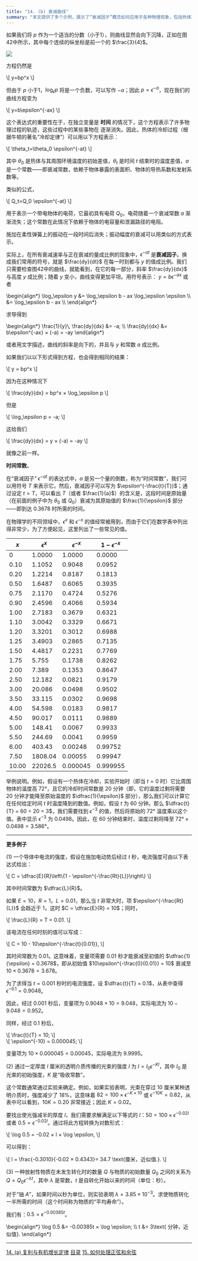 ```yaml
---
title: "14. (b) 衰减曲线"
summary: "本文提供了多个示例，展示了“衰减因子”概念如何应用于各种物理现象，包括热体冷却、电流衰减、光强度减弱和放射性物质衰变。这些示例说明了指数衰减模型如何应用于现实过程，并且时间常数在确定衰减速率中起着关键作用。"
---
```


如果我们将 $p$ 作为一个适当的分数（小于1），则曲线显然会向下沉降，正如在图42中所示，其中每个连续的纵坐标是前一个的 $\frac{3}{4}$。

![](/images/calculus-made-easy/168a.pdf.png-1.png)

方程仍然是

<div class="math">\[
y=bp^x
\]</div>

但由于 $p$ 小于1，$\log_\epsilon p$ 将是一个负数，可以写作 $-a$；因此 $p = \epsilon^{-a}$，现在我们的曲线方程变为

<div class="math">\[
y=b\epsilon^{-ax}
\]</div>

这个表达式的重要性在于，在独立变量是 **时间** 的情况下，这个方程表示了许多物理过程的轨迹，这些过程中的某些事物在 逐渐消失。因此，热体的冷却过程（根据牛顿的著名“冷却定律”）可以用以下方程表示：

<div class="math">\[
\theta_t=\theta_0 \epsilon^{-at}
\]</div>

其中 $\theta_0$ 是热体与其周围环境温度的初始差值，$\theta_t$ 是时间 $t$ 结束时的温度差值，$a$ 是一个常数——即衰减常数，依赖于物体暴露的表面积、物体的导热系数和发射系数等。

类似的公式，

<div class="math">\[
Q_t=Q_0 \epsilon^{-at}
\]</div>

用于表示一个带电物体的电荷，它最初具有电荷 $Q_0$，电荷随着一个衰减常数 $a$ 渐渐流失；这个常数在此情况下依赖于物体的电容量和泄漏路径的电阻。

施加在柔性弹簧上的振动在一段时间后消失；振动幅度的衰减可以用类似的方式表示。

实际上，在所有衰减速率与正在衰减的量成比例的现象中，$\epsilon^{-at}$ 是**衰减因子**。换成我们常用的符号，就是 $\frac{dy}{dt}$ 在每一时刻都与 $y$ 的值成比例。我们只需要检查图42中的曲线，就能看到，在它的每一部分，斜率 $\frac{dy}{dx}$ 与高度 $y$ 成比例；随着 $y$ 变小，曲线变得更加平坦。用符号表示： $y=b\epsilon^{-ax}$ 或者

<div class="math">\begin{align*}
\log_\epsilon y 
  &= \log_\epsilon b - ax \log_\epsilon \epsilon \\
  &= \log_\epsilon b - ax \\
\end{align*}</div>

求导得到

<div class="math">\begin{align*}
\frac{1}{y}\, \frac{dy}{dx} &= -a; \\
\frac{dy}{dx} &= b\epsilon^{-ax} × (-a) = -ay
\end{align*}</div>

或者用文字描述，曲线的斜率是向下的，并且与 $y$ 和常数 $a$ 成比例。

如果我们以以下形式得到方程，也会得到相同的结果：

<div class="math">\[
y = bp^x
\]</div>

因为在这种情况下

<div class="math">\[
\frac{dy}{dx} = bp^x × \log_\epsilon p
\]</div>

但是

<div class="math">\[
\log_\epsilon p = -a;  
\]</div>

这给我们

<div class="math">\[
\frac{dy}{dx} = y × (-a) = -ay
\]</div>

就像之前一样。

**时间常数**。

在“衰减因子” $\epsilon^{-at}$ 的表达式中，$a$ 是另一个量的倒数，称为“时间常数”，我们可以用符号 $T$ 来表示它。然后，衰减因子可以写为 $\epsilon^{-\frac{t}{T}}$；通过设定 $t = T$，可以看出 $T$（或者 $\frac{1}{a}$）的含义是，这段时间是原始量（在前面的例子中为 $\theta_0$ 或 $Q_0$）衰减为其原始值的 $\frac{1}{\epsilon}$ 部分——即到达 $0.3678$ 时所需的时间。

在物理学的不同领域中，$\epsilon^x$ 和 $\epsilon^{-x}$ 的值经常被用到，而由于它们在数学表中列出得非常少，为了方便起见，这里列出了一些常见的值。

| $x$ | $\epsilon^x$ | $\epsilon^{-x}$ | $1-\epsilon^{-x}$ |
| --- | --- | --- | --- |
| $0$ | $1.0000$ | $1.0000$ | $0.0000$ |
| $0.10$ | $1.1052$ | $0.9048$ | $0.0952$ |
| $0.20$ | $1.2214$ | $0.8187$ | $0.1813$ |
| $0.50$ | $1.6487$ | $0.6065$ | $0.3935$ |
| $0.75$ | $2.1170$ | $0.4724$ | $0.5276$ |
| $0.90$ | $2.4596$ | $0.4066$ | $0.5934$ |
| $1.00$ | $2.7183$ | $0.3679$ | $0.6321$ |
| $1.10$ | $3.0042$ | $0.3329$ | $0.6671$ |
| $1.20$ | $3.3201$ | $0.3012$ | $0.6988$ |
| $1.25$ | $3.4903$ | $0.2865$ | $0.7135$ |
| $1.50$ | $4.4817$ | $0.2231$ | $0.7769$ |
| $1.75$ | $5.755$ | $0.1738$ | $0.8262$ |
| $2.00$ | $7.389$ | $0.1353$ | $0.8647$ |
| $2.50$ | $12.182$ | $0.0821$ | $0.9179$ |
| $3.00$ | $20.086$ | $0.0498$ | $0.9502$ |
| $3.50$ | $33.115$ | $0.0302$ | $0.9698$ |
| $4.00$ | $54.598$ | $0.0183$ | $0.9817$ |
| $4.50$ | $90.017$ | $0.0111$ | $0.9889$ |
| $5.00$ | $148.41$ | $0.0067$ | $0.9933$ |
| $5.50$ | $244.69$ | $0.0041$ | $0.9959$ |
| $6.00$ | $403.43$ | $0.00248$ | $0.99752$ |
| $7.50$ | $1808.04$ | $0.00055$ | $0.99947$ |
| $10.00$ | $22026.5$ | $0.000045$ | $0.999955$ |

举例说明。例如，假设有一个热体在冷却，实验开始时（即当 $t = 0$ 时）它比周围物体的温度高 $72°$，且它的冷却时间常数是 $20$ 分钟（即，它的温度过剩将需要 $20$ 分钟才能降至原始温度的 $\dfrac{1}{\epsilon}$ 部分），那么我们可以计算它在任何给定时间 $t$ 时温度降到的数值。例如，假设 $t$ 为 $60$ 分钟。那么 $\dfrac{t}{T} = 60 ÷ 20 = 3$，我们需要找到 $\epsilon^{-3}$ 的值，然后将原始的 $72°$ 温度乘以这个值。表中显示 $\epsilon^{-3}$ 为 $0.0498$。因此，在 $60$ 分钟结束时，温度过剩将降至 $72° × 0.0498 = 3.586°$。

---

**更多例子**

(1) 一个导体中电流的强度，假设在施加电动势后经过 $t$ 秒，电流强度可由以下表达式给出：

<div class="math">\[
C = \dfrac{E}{R}\left\{1 - \epsilon^{-\frac{Rt}{L}}\right\} 
\]</div>

其中时间常数为 $\dfrac{L}{R}$。

如果 $E = 10$，$R = 1$，$L = 0.01$，那么当 $t$ 非常大时，项 $\epsilon^{-\frac{Rt}{L}}$ 会趋近于 1，这时 $C = \dfrac{E}{R} = 10$；同时，

<div class="math">\[
\frac{L}{R} = T = 0.01.
\]</div>

该电流在任何时刻的值可以写成：

<div class="math">\[
C = 10 - 10\epsilon^{-\frac{t}{0.01}},
\]</div>

其时间常数为 $0.01$。这意味着，变量项需要 $0.01$ 秒才能衰减至初值的 $\dfrac{1}{\epsilon} = 0.3678$，即从初始值 $10\epsilon^{-\frac{0}{0.01}} = 10$ 衰减至 $10 \times 0.3678 = 3.678$。

为了求得当 $t = 0.001$ 秒时的电流强度，设 $\dfrac{t}{T} = 0.1$，从表中查得 $\epsilon^{-0.1} = 0.9048$。

因此，经过 $0.001$ 秒后，变量项为 $0.9048 \times 10 = 9.048$，实际电流为 $10 - 9.048 = 0.952$。

同样，经过 $0.1$ 秒后，

<div class="math">\[
\frac{t}{T} = 10;
\]</div>

<div class="math">\[
\epsilon^{-10} = 0.000045;
\]</div>

变量项为 $10 \times 0.000045 = 0.00045$，实际电流为 $9.9995$。

(2) 通过一定厚度 $l$ 厘米的透明介质传播的光束的强度 $I$ 为 $I = I_0 \epsilon^{-Kl}$，其中 $I_0$ 是光束的初始强度，$K$ 是“吸收常数”。

这个常数通常通过实验来确定。例如，如果实验表明，光束在穿过 $10$ 厘米某种透明介质时，强度减少了 18%，这意味着 $82 = 100 \times \epsilon^{-K \times 10}$ 或 $\epsilon^{-10K} = 0.82$，从表中可以看到，$10K = 0.20$ 非常接近；因此 $K = 0.02$。

要找出使光强减半的厚度 $l$，我们需要求解满足以下等式的 $l$：$50 = 100 × \epsilon^{-0.02l}$ 或者 $0.5 = \epsilon^{-0.02l}$。通过将此方程转换为对数形式：

<div class="math">\[
\log 0.5 = -0.02 × l × \log \epsilon,
\]</div>

可以得到：

<div class="math">\[
l = \frac{-0.3010}{-0.02 × 0.4343}= 34.7 \text{厘米，近似值.}.
\]</div>

(3) 一种放射性物质在未发生转化时的数量 $Q$ 与物质的初始数量 $Q_0$ 之间的关系为 $Q = Q_0 \epsilon^{-\lambda t}$，其中 $\lambda$ 是常数，$t$ 是自转化开始以来的时间（单位：秒）。

对于“铀 $A$”，如果时间以秒为单位，则实验表明 $\lambda = 3.85 \times 10^{-3}$。求使物质转化一半所需的时间（这个时间称为物质的“平均寿命”）。

我们有：$0.5 = \epsilon^{-0.00385t}$。

<div class="math">\begin{align*}
\log 0.5 &= -0.00385t × \log \epsilon; \\
t &= 3\text{ 分钟，近似值}.
\end{align*}</div>

---

<nav class="pagination justify-content-between">
<a href="../14">14. (a) 复利与有机增长定律</a>
<a href="../">目录</a>
<a href="../15">15. 如何处理正弦和余弦</a>
</nav>

